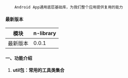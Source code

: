 ```
    Android App通用底层基础库，为我们整个应用提供复用的能力
```

#### 最新版本

模块|n-library
---|---
最新版本|0.0.1

#### 一、功能介绍
1. **util包：常用的工具类集合**


